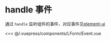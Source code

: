 # handle 事件

通过 `handle` 监听组件的事件，对应事件见[element-ui](https://element.eleme.cn/#/zh-CN/component/input#input-events)

<demo-block>
<LForm-Event slot="source"/>
<<< @/.vuepress/components/LForm/Event.vue
</demo-block>
